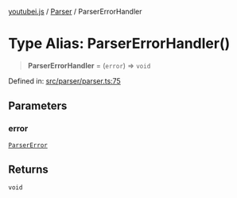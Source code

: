 [youtubei.js](../../../../README.md) / [Parser](../README.md) / ParserErrorHandler

# Type Alias: ParserErrorHandler()

> **ParserErrorHandler** = (`error`) => `void`

Defined in: [src/parser/parser.ts:75](https://github.com/LuanRT/YouTube.js/blob/0733f60b57877f6b8b87dfd5cc6195b5085f5c09/src/parser/parser.ts#L75)

## Parameters

### error

[`ParserError`](ParserError.md)

## Returns

`void`
